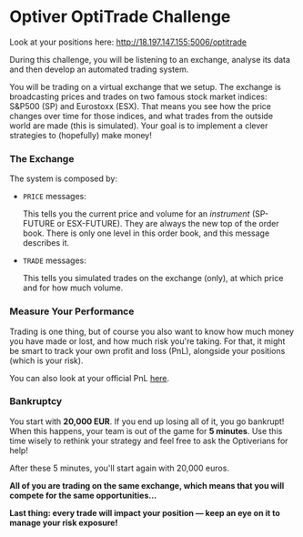 # Optiver OptiTrade Challenge

Look at your positions here: http://18.197.147.155:5006/optitrade

During this challenge, you will be listening to an exchange, analyse its data and then
develop an automated trading system.

You will be trading on a virtual exchange that we setup. The exchange is broadcasting
prices and trades on two famous stock market indices: S&P500 (SP) and Eurostoxx (ESX).
That means you see how the price changes over time for those indices, and what trades
from the outside world are made (this is simulated). Your goal is to implement a clever
strategies to (hopefully) make money!


### The Exchange

The system is composed by:

  * ```PRICE``` messages:

    This tells you the current price and volume for an *instrument* (SP-FUTURE or ESX-FUTURE).
    They are always the new top of the order book. There is only one level in this order book, and this message describes it.
   
  * ```TRADE``` messages:

    This tells you simulated trades on the exchange (only), at which price and for how much volume.

### Measure Your Performance

Trading is one thing, but of course you also want to know how much money you have made or lost, and how much risk you're taking.
For that, it might be smart to track your own profit and loss (PnL), alongside your positions (which is your risk).

You can also look at your official PnL [here](http://18.197.147.155:5006/optitrade).


### Bankruptcy

You start with **20,000 EUR**. If you end up losing all of it, you go bankrupt!
When this happens, your team is out of the game for **5 minutes**. Use this time
wisely to rethink your strategy and feel free to ask the Optiverians for help!

After these 5 minutes, you'll start again with 20,000 euros.

**All of you are trading on the same exchange, which means that you will compete for the same opportunities...**

**Last thing: every trade will impact your position &mdash; keep an eye on it to manage your risk exposure!**